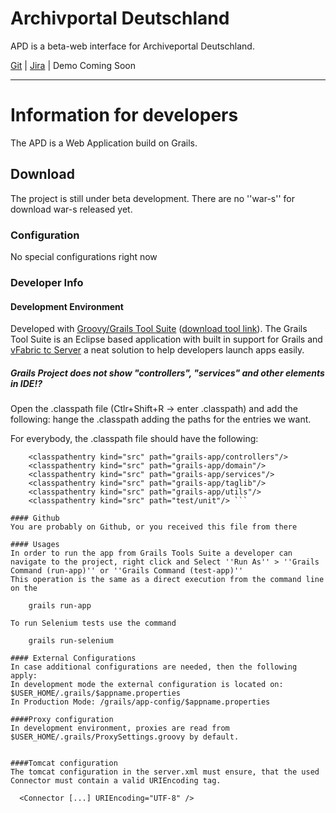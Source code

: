Archivportal Deutschland
========================

APD is a beta-web interface for Archiveportal Deutschland.

[Git](https://github.com/Deutsche-Digitale-Bibliothek/apd) | [Jira](https://jira.deutsche-digitale-bibliothek.de/browse/APD) | Demo Coming Soon

-----

# Information for developers 

The APD is a Web Application build on Grails.


## Download 

The project is still under beta development. 
There are no ''war-s'' for download war-s released yet. 



### Configuration 
No special configurations right now

### Developer Info 
#### Development Environment 
Developed with [Groovy/Grails Tool Suite](http://www.grails.org/products/ggts) ([download tool link](http://www.springsource.org/groovy-grails-tool-suite-download)). 
The Grails Tool Suite is an Eclipse based application with built in support for Grails and [vFabric tc Server](http://www.vmware.com/products/application-platform/vfabric-tcserver/overview.html) a neat solution to help developers launch apps easily.

##### Grails Project does not show "controllers", "services" and other elements in IDE!?
Open the .classpath file (Ctlr+Shift+R -> enter .classpath) and add the following: 
hange the .classpath adding the paths for the entries we want.
 
For everybody, the .classpath file should have the following:
```<classpathentry kind="src" path="grails-app/conf"/>
    <classpathentry kind="src" path="grails-app/controllers"/>
    <classpathentry kind="src" path="grails-app/domain"/>
    <classpathentry kind="src" path="grails-app/services"/>
    <classpathentry kind="src" path="grails-app/taglib"/>
    <classpathentry kind="src" path="grails-app/utils"/>
    <classpathentry kind="src" path="test/unit"/> ```

#### Github 
You are probably on Github, or you received this file from there

#### Usages 
In order to run the app from Grails Tools Suite a developer can navigate to the project, right click and Select ''Run As'' > ''Grails Command (run-app)'' or ''Grails Command (test-app)''
This operation is the same as a direct execution from the command line on the

    grails run-app

To run Selenium tests use the command

    grails run-selenium

#### External Configurations
In case additional configurations are needed, then the following apply:
In development mode the external configuration is located on: $USER_HOME/.grails/$appname.properties 
In Production Mode: /grails/app-config/$appname.properties

####Proxy configuration 
In development environment, proxies are read from $USER_HOME/.grails/ProxySettings.groovy by default.


####Tomcat configuration
The tomcat configuration in the server.xml must ensure, that the used Connector must contain a valid URIEncoding tag.

  <Connector [...] URIEncoding="UTF-8" /> 
 

